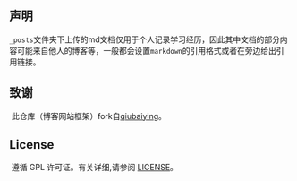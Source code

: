 

## 声明

​	`_posts`文件夹下上传的md文档仅用于个人记录学习经历，因此其中文档的部分内容可能来自他人的博客等，一般都会设置`markdown`的引用格式或者在旁边给出引用链接。


## 致谢

​	此仓库（博客网站框架）fork自[qiubaiying](https://github.com/qiubaiying/qiubaiying.github.io)。

## License

​	遵循 GPL 许可证。有关详细,请参阅 [LICENSE](https://github.com/treeAndRiver/treeAndRiver.github.io/blob/master/LICENSE)。

